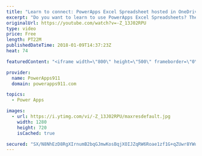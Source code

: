 ```yaml
---
title: "Learn to connect: PowerApps Excel Spreadsheet hosted in OneDrive"
excerpt: "Do you want to learn to use PowerApps Excel Spreadsheets? Then this video is for you. We take an Excel workbook hosted in OneDrive for Business and use it as a data source for PowerApps. This video is the foundation that will let us explore more complicated scenarios in the future.  PowerApps for SharePoint"
originalUrl: https://youtube.com/watch?v=-Z_13J02RPU
type: video
price: Free
length: PT22M
publishedDateTime: 2018-01-09T14:37:23Z
heat: 74

featuredContent: "<iframe width=\"800\" height=\"500\" frameborder=\"0\" src=\"https://www.youtube.com/embed/-Z_13J02RPU\" allow=\"accelerometer; autoplay; encrypted-media; gyroscope; picture-in-picture\" allowfullscreen></iframe>"

provider:
  name: PowerApps911
  domain: powerapps911.com

topics:
  - Power Apps

images:
  - url: https://i.ytimg.com/vi/-Z_13J02RPU/maxresdefault.jpg
    width: 1280
    height: 720
    isCached: true

secured: "SX/N8NhEzD8RgXIrnumB2bqGJmwKosBqjXOIJZqRW6Roae1zf1G+qZUwr8YWubvrneGm547eN7HXIYsnRW2QKruHlpGmNf72HYVgR4TnNsikSVxg7U6/I9hVC7TQYw6q6LBQlIA6wSlvBfnFq7fzriJhKVS05hKziMNjyzqvvPonNdoDQj7T+QZF/3UB7dWylTuutKtpKbhSRvi2XzzJKGKm9dhWyNb5UkPiWV4pu5C0SkIv5vqpl3y3sWzwmxmVeqhL0U9Sd91EiYKMfB1dlwRtRzqC4BJroPM6Zt3uLSEOb5ELTtjf1f8DW0NGCu6V/mKYhGwtJRsBzgNpx2JKJ/qZ+nWF7sMe1UhwwDF8sEy3etRelFa+h1kxVGT2giDJOL0uA3QkAhm9MAaJ1+NGSm5Xqbkg5KtPimly/zTfS8mXtzM2cT7bphQSh7kwLrOM;3KZdTuQ8LdsOLH20g5u4CA=="
---
```


